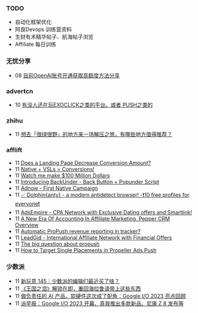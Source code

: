 ### TODO
-  自动化框架优化
-  阿良Devops 训练营资料
-  生财有术精华帖子、航海帖子浏览
-  Affiliate 每日训练

### 无忧分享
<!-- ruyo:START -->
-  08 [目前OpenAI账号开通获取高额度方法分享](https://51.ruyo.net/18360.html)<!-- ruyo:END -->

### advertcn
<!-- advertcn:START -->
-  10 [有没人还在玩EXOCLICK之类的平台。或者 PUSH之类的](https://www.advertcn.com/forum.php?mod=viewthread&tid=110322)<!-- advertcn:END -->

### zhihu
<!-- zhihu:START -->
-  11 [想去「很绿很野」的地方来一场解压之旅，有哪些地方值得推荐？](http://www.zhihu.com/question/599400298/answer/3022509421?utm_campaign=rss&utm_medium=rss&utm_source=rss&utm_content=title)<!-- zhihu:END -->

### afflift
<!-- afflift:START -->
-  11 [Does a Landing Page Decrease Conversion Amount?](https://afflift.com/f/threads/does-a-landing-page-decrease-conversion-amount.10912/)
-  11 [Native + VSLs = Conversions!](https://afflift.com/f/threads/native-vsls-conversions.10913/)
-  11 [Watch me make $100 Million Dollars](https://afflift.com/f/threads/watch-me-make-100-million-dollars.10915/)
-  11 [Introducing BackUnder - Back Button + Popunder Script](https://afflift.com/f/threads/introducing-backunder-back-button-popunder-script.10073/)
-  11 [Adnow - First Native Campaign](https://afflift.com/f/threads/adnow-first-native-campaign.9524/)
-  11 [✅ Dolphin{anty} - a modern antidetect browser! -❗️10 free profiles for everyone❗️](https://afflift.com/f/threads/%E2%9C%85-dolphin-anty-a-modern-antidetect-browser-%E2%9D%97%EF%B8%8F10-free-profiles-for-everyone%E2%9D%97%EF%B8%8F.7310/)
-  11 [AdsEmpire - CPA Network with Exclusive Dating offers and Smartlink!](https://afflift.com/f/threads/adsempire-cpa-network-with-exclusive-dating-offers-and-smartlink.6820/)
-  11 [A New Era Of Accounting In Affiliate Marketing. Pepper CRM Overview](https://afflift.com/f/threads/a-new-era-of-accounting-in-affiliate-marketing-pepper-crm-overview.10916/)
-  11 [Automatic ProPush revenue reporting in tracker?](https://afflift.com/f/threads/automatic-propush-revenue-reporting-in-tracker.10905/)
-  11 [LeadGid - International Affiliate Network with Financial Offers](https://afflift.com/f/threads/leadgid-international-affiliate-network-with-financial-offers.6217/)
-  11 [The big question about propush](https://afflift.com/f/threads/the-big-question-about-propush.10897/)
-  11 [How to Target Single Placements in Propeller Ads Push](https://afflift.com/f/threads/how-to-target-single-placements-in-propeller-ads-push.10869/)<!-- afflift:END -->

### 少数派
<!-- sspai:START -->
-  11 [新玩意 145｜少数派的编辑们最近买了啥？](https://sspai.com/post/79757)
-  11 [《王国之泪》解锁在即，重回海拉鲁请带上这些东西](https://sspai.com/post/79753)
-  11 [做负责任的 AI 产品，软硬件这次成了配角：Google I/O 2023 亮点回顾](https://sspai.com/post/79751)
-  11 [派早报：Google I/O 2023 开幕、真我推出多款新品、尼康 Z 8 发布等](https://sspai.com/post/79749)<!-- sspai:END -->
